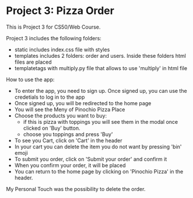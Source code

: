 # Project 3: Pizza Order

This is Project 3 for CS50/Web Course. 

Project 3 includes the following folders:
- static includes index.css file with styles
- templates includes 2 folders: order and users. Inside these folders html files are placed
- templatetags with multiply.py file that allows to use 'multiply' in html file

How to use the app:
- To enter the app, you need to sign up. Once signed up, you can use the credetials to log in to the app
- Once signed up, you will be redirected to the home page
- You will see the Meny of Pinochio Pizza Place
- Choose the products you want to buy: 
  - if this is pizza with toppings you will see them in the modal once clicked on 'Buy' button.
  - choose you toppings and press 'Buy'
- To see you Cart, click on 'Cart' in the header
- In your cart you can delete the item you do not want by pressing 'bin' emoji
- To submit you order, click on 'Submit your order' and confirm it
- When you confirm your order, it will be placed
- You can return to the home page by clicking on 'Pinochio Pizza' in the header.

My Personal Touch was the possibility to delete the order.

